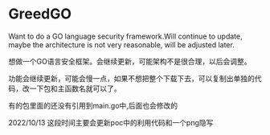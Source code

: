 # GreedGO
Want to do a GO language security framework.Will continue to update, maybe the architecture is not very reasonable, will be adjusted later.

想做一个GO语言安全框架。会继续更新，可能架构不是很合理，以后会调整。

功能会继续更新，可能会慢一点，如果不想把整个下载下去，可以复制出单独的代码，改一下包和主函数名就可以了。

有的包里面的还没有引用到main.go中,后面也会修改的

2022/10/13
这段时间主要会更新poc中的利用代码和一个png隐写
